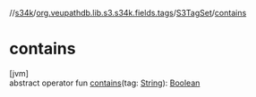 //[s34k](../../../index.md)/[org.veupathdb.lib.s3.s34k.fields.tags](../index.md)/[S3TagSet](index.md)/[contains](contains.md)

# contains

[jvm]\
abstract operator fun [contains](contains.md)(tag: [String](https://kotlinlang.org/api/latest/jvm/stdlib/kotlin/-string/index.html)): [Boolean](https://kotlinlang.org/api/latest/jvm/stdlib/kotlin/-boolean/index.html)
